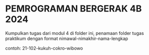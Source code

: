 # PEMROGRAMAN BERGERAK 4B 2024
Kumpulkan tugas dari modul 4 di folder ini, penamaan folder tugas praktikum dengan format nimawal-nimakhir-nama-lengkap

contoh: 21-102-kukuh-cokro-wibowo